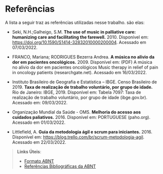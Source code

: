 # Referências

A lista a seguir traz as referências utilizadas nesse trabalho. são elas:  

* Seki, N.H.;Galheigo, S.M. **The use of music in palliative care: humanizing care and facilitating the farewell.** 2010. Disponível em: https://doi.org/10.1590/S1414-32832010000200004. Acessado em 07/03/2022.  

* FRANCO, Mariana; RODRIGUES Bezerra Andrea. **A música no alívio da dor em pacientes oncológicos.** 2009. Disponível em: (PDF) A música no alívio da dor em pacientes oncológicos Music therapy in relief of pain in oncology patients (researchgate.net). Acessado em 16/03/2022. 

* Instituto Brasileiro de Geografia e Estatística – IBGE. Censo Brasileiro de 2019. **Taxa de realização de trabalho voluntário, por grupo de idade.** Rio de Janeiro: IBGE, 2019. Disponível em: Tabela 7097: Taxa de realização de trabalho voluntário, por grupo de idade (ibge.gov.br). Acessado em: 09/03/2022. 

* Organização Mundial da Saúde - OMS. **Melhoria do acesso aos cuidados paliativos.** 2016. Disponível em: PORTUGUESE (paho.org). Acessado em 01/03/2022. 

* Littlefield, A. **Guia da metodologia ágil e scrum para iniciantes.** 2016. Disponível em: https://blog.trello.com/br/scrum-metodologia-agil. Acessado em 22/03/2022. 




 

> **Links Úteis**:
> - [Formato ABNT](https://www.normastecnicas.com/abnt/trabalhos-academicos/referencias/)
> - [Referências Bibliográficas da ABNT](https://comunidade.rockcontent.com/referencia-bibliografica-abnt/)
